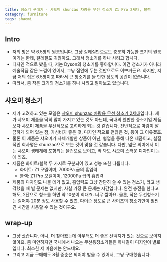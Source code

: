 ```yaml
---
title: 청소기 구매기 - 샤오미 shunzao 차량용 무선 청소기 Z1 Pro 2세대, 블랙
category: furniture
tags: shaomi 
---
```


## Intro

- 저의 방은 약 6.5평의 원룸입니다. 그냥 걸레질만으로도 충분히 가능한 크기의 원룸이기는 한데, 걸레질도 귀찮아요. 그래서 청소기를 하나 사려고 합니다. 
- 디자인 적으로 봤을 때, 저는 Dyson의 청소기를 좋아합니다. 이건 청소기가 아니라 예술작품 같은 느낌이 있어서, 그냥 집안에 두는 것만으로도 이쁘거든요. 하지만, 지금 저의 집은 6.5평이고 따라서 큰 청소기를 둘 만한 정도의 공간이 없습니다.
- 따라서, 좀 작은 크기의 청소기를 하나 사려고 알아보고 있습니다.

## 샤오미 청소기

- 제가 고려하고 있는 모델은 [샤오미 shunzao 차량용 무선 청소기 2세대](https://www.coupang.com/vp/products/1519167664?itemId=2606836264&vendorItemId=70597960101&isAddedCart=)입니다. 제가 샤오미 제품을 딱히 많이 가지고 있는 것도 아닌데, 국내의 웬만한 중소기업 제품보다 샤오미 제품을 우선적으로 고려하게 되는 것 같습니다. 전반적으로 마감이 깔끔하게 되어 있는 점, 가성비가 좋은 것, 디자인 적으로 괜찮은 것, 등이 그 이유겠죠.
- 물론 이 제품은 샤오미가 자체개발한 상품이 아닌, 협업을 통해 나온 제품이고, 실질적인 회사명은 shunzao으로 보는 것이 맞을 것 같습니다. 다만, 넓은 의미에서 이는 샤오미 생태계에 포함되는 물건으로 보이고, 딱 봐도 샤오미 스러운 디자인이 눈에 띄죠.
- 제품은 화이트/블랙 두 가지로 구분되어 있고 성능 또한 다릅니다. 
  - 화이트: Z1 모델이며, 7000Pa 급의 흡입력
  - 블랙: Z1 Pro 모델이며, 12000Pa 급의 흡입력
- 제품의 디자인도 나물 데가 없고, 흡입력도 그냥 간단히 쓸 수 있는 청소기, 라고 생각했을 때 별 문제는 없지만, 사실 가장 큰 문제는 시간입니다. 완전 충전을 한다고 해도, 2단으로 청소를 하면 약 10분이 최대죠. 너무 짧아요. 물론, 작은 무선청소기는 길어야 20분 정도 사용할 수 있죠. 다이슨 정도로 큰 사이즈의 청소기만이 훨씬 긴 시간을 사용할 수 있는 것이구요.

## wrap-up

- 그냥 샀습니다. 아니, 더 찾아봤는데 아무래도 더 좋은 선택지가 있는 것으로 보이지 않아요. 좀 미안하지만 국내에서 나오는 무선용청소기들은 하나같이 디자인이 별로입니다. 최소한 제 마음에는 안드네요.
- 그리고 지금 구매해도 8월 중순은 되어야 받을 수 있어서, 그냥 구매했습니다.
